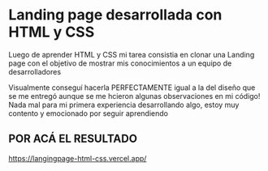 # Landing page desarrollada con HTML y CSS
Luego de aprender HTML y CSS mi tarea consistia en clonar una Landing page con el objetivo de mostrar mis conocimientos a un equipo de desarrolladores

Visualmente conseguí hacerla PERFECTAMENTE igual a la del diseño que se me entregó aunque se me hcieron algunas observaciones en mi código! Nada mal para mi primera experiencia desarrollando algo, estoy muy contento y emocionado por seguir aprendiendo

## POR ACÁ EL RESULTADO 
<a>https://langingpage-html-css.vercel.app/</a>
